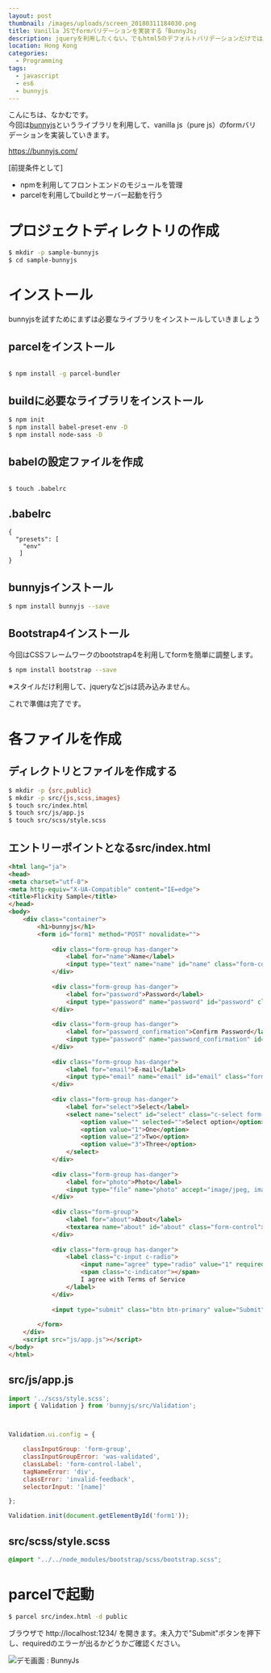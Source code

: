 ```yaml
---
layout: post
thumbnail: /images/uploads/screen_20180311184030.png
title: Vanilla JSでformバリデーションを実装する「BunnyJs」
description: jqueryを利用したくない。でもhtml5のデフォルトバリデーションだけでは物足りない。そんな時は「BunnyJs」。ES6で実装します。
location: Hong Kong
categories:
  - Programming
tags:
  - javascript
  - es6
  - bunnyjs
---
```

こんにちは、なかむです。  
今回は[bunnyjs](https://github.com/Mevrael/bunny)というライブラリを利用して、vanilla js（pure js）のformバリデーションを実装していきます。

<https://bunnyjs.com/>

[前提条件として]

* npmを利用してフロントエンドのモジュールを管理
* parcelを利用してbuildとサーバー起動を行う

# プロジェクトディレクトリの作成

```bash
$ mkdir -p sample-bunnyjs
$ cd sample-bunnyjs
```

# インストール

bunnyjsを試すためにまずは必要なライブラリをインストールしていきましょう

## parcelをインストール

```bash
    
$ npm install -g parcel-bundler
```

## buildに必要なライブラリをインストール

```bash
$ npm init
$ npm install babel-preset-env -D
$ npm install node-sass -D
```

## babelの設定ファイルを作成

```bash
    
$ touch .babelrc
```

## .babelrc

```
{
  "presets": [
    "env"
   ]
}
```

## bunnyjsインストール

```bash
$ npm install bunnyjs --save
```

## Bootstrap4インストール

今回はCSSフレームワークのbootstrap4を利用してformを簡単に調整します。  

```bash
$ npm install bootstrap --save
```

※スタイルだけ利用して、jqueryなどjsは読み込みません。

これで準備は完了です。

# 各ファイルを作成

## ディレクトリとファイルを作成する

```bash
$ mkdir -p {src,public}
$ mkdir -p src/{js,scss,images}
$ touch src/index.html
$ touch src/js/app.js
$ touch src/scss/style.scss
```

## エントリーポイントとなるsrc/index.html

```html
<html lang="ja">
<head>
<meta charset="utf-8">
<meta http-equiv="X-UA-Compatible" content="IE=edge">
<title>Flickity Sample</title>
</head>
<body>
    <div class="container">
        <h1>bunnyjs</h1>
        <form id="form1" method="POST" novalidate="">
        
            <div class="form-group has-danger">
                <label for="name">Name</label>
                <input type="text" name="name" id="name" class="form-control" placeholder="Name" required="" minlength="6" maxlength="18">
            </div>
        
            <div class="form-group has-danger">
                <label for="password">Password</label>
                <input type="password" name="password" id="password" class="form-control" placeholder="Password" required="" minlength="6" maxlength="18">
            </div>
        
            <div class="form-group has-danger">
                <label for="password_confirmation">Confirm Password</label>
                <input type="password" name="password_confirmation" id="password_confirmation" class="form-control" placeholder="Password again" required="" minlength="6" maxlength="18">
            </div>
        
            <div class="form-group has-danger">
                <label for="email">E-mail</label>
                <input type="email" name="email" id="email" class="form-control" placeholder="E-mail" required="" maxlength="18" data-ajax="/api/users/email-exists/?q={value}">
            </div>
        
            <div class="form-group has-danger">
                <label for="select">Select</label>
                <select name="select" id="select" class="c-select form-control" required="">
                    <option value="" selected="">Select option</option>
                    <option value="1">One</option>
                    <option value="2">Two</option>
                    <option value="3">Three</option>
                </select>
            </div>
        
            <div class="form-group has-danger">
                <label for="photo">Photo</label>
                <input type="file" name="photo" accept="image/jpeg, image/png" id="photo" class="form-control" placeholder="Photo" required="" maxfilesize="1" mindimensions="500x500">
            </div>
        
            <div class="form-group">
                <label for="about">About</label>
                <textarea name="about" id="about" class="form-control"></textarea>
            </div>
        
            <div class="form-group has-danger">
                <label class="c-input c-radio">
                    <input name="agree" type="radio" value="1" required="">
                    <span class="c-indicator"></span>
                    I agree with Terms of Service
                </label>
            </div>
        
            <input type="submit" class="btn btn-primary" value="Submit">
        
        </form>
    </div>
    <script src="js/app.js"></script>
</body>
</html>
```

## src/js/app.js

```javascript
import '../scss/style.scss';
import { Validation } from 'bunnyjs/src/Validation';



Validation.ui.config = {

    classInputGroup: 'form-group',
    classInputGroupError: 'was-validated',
    classLabel: 'form-control-label',
    tagNameError: 'div',
    classError: 'invalid-feedback',
    selectorInput: '[name]'

};

Validation.init(document.getElementById('form1'));
```

## src/scss/style.scss

```scss
@import "../../node_modules/bootstrap/scss/bootstrap.scss";
```

# parcelで起動

```bash
$ parcel src/index.html -d public
```

ブラウザで http://localhost:1234/ を開きます。未入力で"Submit"ボタンを押下し、requiredのエラーが出るかどうかご確認ください。

![デモ画面 : BunnyJs](/images/uploads/screen_20180311183818.png)
